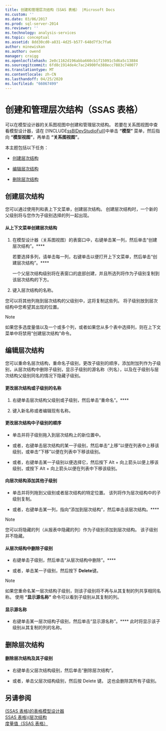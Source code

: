 ```yaml
---
title: 创建和管理层次结构（SSAS 表格） |Microsoft Docs
ms.custom: ''
ms.date: 03/06/2017
ms.prod: sql-server-2014
ms.reviewer: ''
ms.technology: analysis-services
ms.topic: conceptual
ms.assetid: 8dd30cd0-a831-4d25-b577-648d7f3c7fa6
author: minewiskan
ms.author: owend
manager: craigg
ms.openlocfilehash: 2e0c1162d196abba660cb1f15091c5d6a5c13884
ms.sourcegitcommit: 6fd8c1914de4c7ac24900fe388ecc7883c740077
ms.translationtype: MT
ms.contentlocale: zh-CN
ms.lasthandoff: 04/25/2020
ms.locfileid: "66067499"
---
```

# <a name="create-and-manage-hierarchies-ssas-tabular"></a>创建和管理层次结构（SSAS 表格）
  可以在模型设计器的关系图视图中创建和管理层次结构。 若要在关系图视图中查看模型设计器，请在 [!INCLUDE[ssBIDevStudioFull](../../includes/ssbidevstudiofull-md.md)]中单击 **“模型”** 菜单，然后指向 **“模型视图”**，再单击 **“关系图视图”**。  
  
 本主题包括以下任务：  
  
-   [创建层次结构](#bkmk_create)  
  
-   [编辑层次结构](#bkmk_edit)  
  
-   [删除层次结构](#bkmk_delete)  
  
##  <a name="create-a-hierarchy"></a><a name="bkmk_create"></a> 创建层次结构  
 您可以通过使用列和表上下文菜单，创建层次结构。 创建层次结构时，一个新的父级别将与您作为子级别选择的列一起出现。  
  
#### <a name="to-create-a-hierarchy-from-the-context-menu"></a>从上下文菜单创建层次结构  
  
1.  在模型设计器（关系图视图）的表窗口中，右键单击某一列，然后单击“创建层次结构”。****  
  
     若要选择多列，请单击每一列，右键单击以便打开上下文菜单，然后单击“创建层次结构”。****  
  
     一个父层次结构级别将在表窗口的底部创建，并且所选列将作为子级别复制到该层次结构的下方。  
  
2.  键入层次结构的名称。  
  
 您可以将其他列拖到层次结构的父级别中，这将复制这些列。 将子级别放到层次结构中您希望其出现的位置。  
  
> [!NOTE]  
>  如果您多选度量值以及一个或多个列，或者如果您从多个表中选择列，则在上下文菜单中将禁用“创建层次结构”命令。  
  
##  <a name="edit-a-hierarchy"></a><a name="bkmk_edit"></a>编辑层次结构  
 您可以重命名层次结构，重命名子级别，更改子级别的顺序，添加附加列作为子级别，从层次结构中删除子级别，显示子级别的源名称（列名），以及在子级别与层次结构父级别同名的情况下隐藏子级别。  
  
#### <a name="to-change-the-name-of-a-hierarchy-or-child-level"></a>更改层次结构或子级别的名称  
  
1.  右键单击层次结构父级别或子级别，然后单击“重命名”。****  
  
2.  键入新名称或者编辑现有名称。  
  
#### <a name="to-change-the-order-of-a-child-level-in-a-hierarchy"></a>更改层次结构中子级别的顺序  
  
-   单击并将子级别拖入到层次结构上的新位置中。  
  
-   或者，右键单击层次结构的某一子级别，然后单击“上移”以便在列表中上移该级别，或单击“下移”以便在列表中下移该级别。  
  
-   或者，右键单击某一子级别以便选择它，然后按下 Alt + 向上箭头以便上移该级别，或按下 Alt + 向上箭头以便在列表中下移该级别。  
  
#### <a name="to-add-another-child-level-to-a-hierarchy"></a>向层次结构添加其他子级别  
  
-   单击并将列拖到父级别或者层次结构的特定位置。 该列将作为层次结构中的子级别复制。  
  
-   或者，右键单击某一列，指向“添加到层次结构”，然后单击该层次结构。****  
  
> [!NOTE]  
>  您可以将隐藏的列（从报表中隐藏的列）作为子级别添加到层次结构。 该子级别并不隐藏。  
  
#### <a name="to-remove-a-child-level-from-a-hierarchy"></a>从层次结构中删除子级别  
  
-   右键单击子级别，然后单击“从层次结构中删除”。****  
  
-   或者，单击某一子级别，然后按下 **Delete**键。  
  
> [!NOTE]  
>  如果您重命名某一层次结构子级别，则该子级别将不再与从其复制的列共享相同名称。 使用 **“显示源名称”** 命令可以看到子级别从其复制的列。  
  
#### <a name="to-show-a-source-name"></a>显示源名称  
  
-   右键单击某一层次结构子级别，然后单击“显示源名称”。**** 此时将显示该子级别从其复制的列的名称。  
  
##  <a name="delete-a-hierarchy"></a><a name="bkmk_delete"></a> 删除层次结构  
  
#### <a name="to-delete-a-hierarchy-and-remove-its-child-levels"></a>删除层次结构及其子级别  
  
-   右键单击父层次结构级别，然后单击“删除层次结构”。  
  
-   或者，单击父层次结构级别，然后按 Delete 键。 这也会删除其所有子级别。  
  
## <a name="see-also"></a>另请参阅  
 [&#40;SSAS 表格&#41;的表格模型设计器](../tabular-model-designer-ssas-tabular.md)   
 [SSAS 表格&#41;&#40;层次结构](hierarchies-ssas-tabular.md)   
 [度量值（SSAS 表格）](measures-ssas-tabular.md)  
  
  
